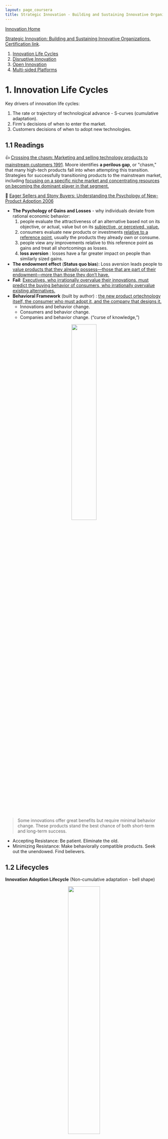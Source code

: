 ```yaml
---
layout: page_coursera
title: Strategic Innovation - Building and Sustaining Innovative Organizations
---
```


[Innovation Home](../00index)


[Strategic Innovation: Building and Sustaining Innovative Organizations](https://www.coursera.org/learn/strategic-innovation-building-and-sustaining-innovative-organizations/home/week/1), [Certification link](https://www.coursera.org/account/accomplishments/verify/TXC91BBJMTM3).
1. [Innovation Life Cycles](#l1)
2. [Disruptive Innovation](#l2)
3. [Open Innovation](#l3)
4. [Multi-sided Platforms](#l4)

<a name="l1"></a>
# 1. Innovation Life Cycles

Key drivers of innovation life cycles:
1. The rate or trajectory of technological advance - S-curves (cumulative adaptation).
2. Firm's decisions of when to enter the market.
3. Customers decisions of when to adopt new technologies.


## 1.1 Readings

👍 [Crossing the chasm: Marketing and selling technology products to mainstream customers 1991](http://soloway.pbworks.com/w/file/fetch/46715502/Crossing-The-Chasm.pdf). Moore identifies **a perilous gap**, or "chasm," that many high-tech products fall into when attempting this transition. Strategies for successfully transitioning products to the mainstream market, including <u>focusing on a specific niche market and concentrating resources on becoming the dominant player in that segment.</u>

👑 [Eager Sellers and Stony Buyers: Understanding the Psychology of New-Product Adoption 2006](https://hbr.org/2006/06/eager-sellers-and-stony-buyers-understanding-the-psychology-of-new-product-adoption)
* **The Psychology of Gains and Losses** - why individuals deviate from rational economic behavior:
  1. people evaluate the attractiveness of an alternative based not on its objective, or actual, value but on its <u>subjective, or perceived, value.</u>
  2. consumers evaluate new products or investments <u>relative to a reference point</u>, usually the products they already own or consume.
  3. people view any improvements relative to this reference point as gains and treat all shortcomings as losses.
  4. **loss aversion** : losses have a far greater impact on people than similarly sized gains.
* **The endowment effect** (**Status quo bias**): Loss aversion leads people to <u>value products that they already possess—those that are part of their endowment—more than those they don’t have.</u>
* **Fail**: <u>Executives, who irrationally overvalue their innovations, must predict the buying behavior of consumers, who irrationally overvalue existing alternatives.</u>
* **Behavioral Framework** (built by author) : <u>the new product ortechnology itself, the consumer who must adopt it, and the company that designs it.</u>
  * Innovations and behavior change.
  * Consumers and behavior change.
  * Companies and behavior change. (“curse of knowledge,”)

<div align="center">    
<img src="https://hbr.org/resources/images/article_assets/hbr/0606/R0606F_B.gif" width="40%"/>
</div>

> Some innovations offer great benefits but require minimal
behavior change. These products stand the best chance of both
short-term and long-term success.

* Accepting Resistance: Be patient. Eliminate the old.
* Minimizing Resistance: Make behaviorally compatible products. Seek out the unendowed. Find believers.

## 1.2 Lifecycles

**Innovation Adoption Lifecycle** (Non-cumulative adaptation - bell shape)
<div align="center">    
<img src="/assets/img/company/ada_cyc.jpg" width="45%"/>
</div>

**Diffusion of firms**: <u>firm takeoff and sales takeoff points</u>. Firm takeoff usually come before sales takeoff.

<div align="center">    
<img src="/assets/img/company/EifiFMlX0AE_dOf.jpg" width="60%"/>
</div>

**Product life cycle** ([Reading](https://www.twi-global.com/technical-knowledge/faqs/what-is-a-product-life-cycle)), takeoff point as the sales takeoff.

<div align="center">    
<img src="https://www.twi-global.com/CachedImage.axd?ImageName=Product-Life-Cycle-Diagram.jpg&ImageWidth=800&ImageHeight=611&ImageVersionID=107543&ImageModified=20210621110712" width="45%"/>
</div>

## 1.3 Types of Innovations

* Process
* Incremental
* Radical
* Disruptive (initial bad, gradually getting better )
* Business Model

## 1.4 Crossing Over from Niche Markets to Mass-Market Dominance

* Early market, MVP (~alpha/beta product) is OK.
* Find a niche. <u>NEED A PERFECT PRODUCT</u>. Companies need to identify a **beachhead segment** and develop a perfect product for that segment.
* (To Mass-Market) Generate volumes and harness cost advantages so as to develop reliable products.

## 1.5 [Prospect Theory](https://www.investopedia.com/terms/p/prospecttheory.asp): Minimizing Losses and Maximizing Gains

<div align="center">    
<img src="https://sketchplanations.com/_next/image?url=https%3A%2F%2Fimages.prismic.io%2Fsketchplanations%2Fa91c962d-ad54-4295-b3fb-355c79299068_118976026701.jpg%3Fauto%3Dcompress%2Cformat&w=750&q=75" width="45%"/>
</div>

<a name="l2"></a>
# 2. Disruptive Innovation

How innovating entrants can disrupt industry leaders

## 2.1 Readings

[Match Your Innovation Strategy to Your Innovation Ecosystem 2006](https://hbr.org/2006/04/match-your-innovation-strategy-to-your-innovation-ecosystem)
> When they work, ecosystems allow firms to create value that no single firm could create alone.

* Innovation ecosystems are characterized by three fundamental types of risk:
  1. initiative risks, or the familiar uncertainties of managing a project.
  2. interdependence risks, or the <u>uncertainties of coordinating with complementary innovators</u>.
    * different partners should be able to satisfy their commitments within a specific time frame.
    * other ecosystem actors had to develop their own distinct innovations.
  3. integration risks, or the uncertainties presented by the adoption process across the value chain.
    * Innovation adopt it to old value chain before it can reach volume sales.
* Target Markets and Ecosystem Risk
* <u>Strategy in Ecosystems</u>:
  1. Where to compete.
  2. When to compete.
  3. How to compete.

## 2.2 Demand-Side Disruption

《The innovator's dilemma》, 《The disruption dilemma》.

<div align="center">    
<img src="https://innovationmanagement.se/wp-content/uploads/2017/05/dilemma-400x174.png" width="55%"/>
</div>

* What makes a disruption a disruption is not the original starting point, but how the trajectory improves over time.
* Two types:
  * The low-end disruptor, targeting the underserved segments by offering a lower quality product at that point in time.
  * The new to the market disruption, they come in with a totally different package of attributes and catered to the non-served market.

Prescriptions for Incumbents for Assessing Disruptions. Elements : Leadership & Vision, Resources, Processes, Culture, Structure.

**Creating** a Disruptive Innovation.
* Three elements together : <u>technology, business model,  ecosystem -  simplifying technology paired with a business model that is then embedded in a viable ecosystem.</u>.
* Opportunities can be discovered through three dimensions : <u>Time, Skill, Accessibility</u>.

<a name="l3"></a>
# 3. Open Innovation

* pursue an “open” strategy by seeking new ideas and technologies outside the firm.
* different mechanisms that enable firms to capture value from innovations, including the importance of patents and specialized assets and capabilities in providing a competitive advantage.
* when innovators should forward integrate to compete with other firms in product markets and when they should license their innovations to other firms in technology markets.

## 3.1 Readings

[The Era of Open Innovation 2003](https://sloanreview.mit.edu/article/the-era-of-open-innovation/)

[Markets for Technology and their Implications for Corporate Strategy Get access Arrow 2001](https://academic.oup.com/icc/article-abstract/10/2/419/678614?redirectedFrom=fulltext)

## 3.2 Open Innovations

Open innovation is **creating value** by focusing on internal and external ideas from various stakeholders and using different pathways to the market including licensing, acquisition, and launching using company channels. (e.g. [InnoCentive](https://www.wazokucrowd.com/) & [NineSigma](https://www.ninesigma.com/), to open the world)

👑 **Crowd sourcing**

<div align="center"><pre class="mermaid">
block-beta
columns 3
CW["Crowd Wisdom"] CV["Crowd Voting"] CL["Crowd Labor"]
CC["Crowd Contests"]:2 CF["Crowd Funding"]
CCC["Crowd Content"]:3
</pre></div>

* <u>Crowd Content</u>: through collaborative communities. (e.g. Wikipedia)
* <u>Crowd Contests</u>: sponsor post the problem, and the crowd response. (e.g. [TopCoder](https://www.topcoder.com/))
* <u>Crowd Funding</u> (众酬) : tends to democratize opportunities and access to deserving cases that might not otherwise have a chance. (e.g. [KickStarter](https://www.kickstarter.com/))
* <u>Crowd Labor</u> (外包): matching buyers and sellers of matching skills (short term). (e.g. [Amazon Mechanical Turk](https://www.mturk.com/), [Upwork](https://www.upwork.com/))
* <u>Crowd Voting</u> is valuable to gauge interst and excitement. It can be used to generate engagement. (e.g. Google, Youtube Like, American Idol)
* <u>Crowd Wisdom</u> : crowd to generate insight (e.g. Intrade, Befair, Iowa Electronic Markets, Inkling markets, Corwdcast, Prokons)
  1. Diversity of opinions. Private information.
  2. Independence.
  3. Decentralization. Local knowledge.
  4. Aggregation.

<a name="l4"></a>
# 4. Multi-sided Platforms

Platforms enable firms to both create and capture value by bringing together sellers and buyers and controlling the transactions between them.

value chain and platform businesses

## 4.1 Readings

[Networks and positive feedback: How to exploit network effects 1998](https://www.hbsp.harvard.edu/product/2578BC-PDF-ENG)

[Strategic Decisions for Multisided Platforms 2013](https://sloanreview.mit.edu/article/strategic-decisions-for-multisided-platforms/):
1. **Definition of Multisided Platforms (MSPs)**: MSPs are technologies, products, or services that primarily create value by enabling direct interactions between two or more customer or participant groups. (eBay, Facebook, Airbnb, Uber, Apple's iOS, Google's Android operating system)
2. **Value of MSPs**: reducing search costs or transaction costs (or both) for participants. As a result, MSPs often hold a privileged position in their respective industries, with most other industry participants revolving around and depending on MSPs in important ways.
3. **Characteristics of MSPs**: (1) each group of participants (a "side") is a customer of the MSP in some meaningful way, and (2) the MSP enables direct interaction between the sides.
4. **Strategic Decisions**: (1) the number of sides to bring on board; (2) design; (3) pricing structures; and (4) governance rules.
5. **Network Effects**: The article also discusses the network effects that MSPs may exhibit, including one-sided network effects and cross-side network effects.

## 4.2 The Strategic Logic

The strategic logic involves transitioning from a traditional pipeline business model, which focuses on linear value chains, to <u>a platform model that connects multiple consumer groups, enhancing efficiency and creating network effects.</u>

The pipeline business model creates value by <u>controlling a linear series of activities wherein inputs at one end of the chain undergo a series of sequential steps that transform them into a finished product</u>. A platform model can be defined as intermediaries that connect two or more distinct groups of users and facilitate their interaction.

## 4.3 Network Effects
<p></p>
* Network effects occur when the value of a product increases as more people use it.
* Double Jeopardy Effect: Larger brands benefit from higher loyalty rates due to their popularity, as customers of smaller brands are often aware of and likely to switch to larger brands.
* The Internet enhances network effects (both Direct and Indirect effects).

## 4.4 Multi-sided Markets
<p></p>
* Competitive Limits
  * When larger competitors enter the market, it can become challenging to compete effectively. Recognizing this reality is crucial for strategic planning.
  * It may be more beneficial to focus on harvesting your existing business rather than trying to compete directly with these larger entities.
* Exploring New Growth Opportunities
  * While managing your current business, it's essential to explore potential new avenues for growth. This proactive approach can lead to discovering innovative strategies.
  * Diversifying your efforts can help mitigate risks associated with relying solely on your existing business model.
* Strategic Adaptation
  * Adapting your strategy in response to market changes is vital for long-term sustainability. This may involve reevaluating your business goals and objectives.
  * Embracing innovation and being open to change can position your organization for future success.

Develop **content - user** to build critical mass chicken-egg problem : **《Matchmakers - The new economics of multisided platform》**
* ZigZag strategy : pushing participation simultaneously till both side reach critical mass (ebay, YouTube).
* Two-Step strategy : pushing participation on one side first (allow the company to achieve critical mass) and then fostering the other side of the platform
  * video game industry - provider first; newspapers - develop content first.
* Mixed strategy : pursuing zig zag first and then a two-step strategy (YouTube).

Pricing strategy. Ecosystem governance.

**Contemporary Business Models in the Era of Digitization:**
* **Platform Business Models**
  * Platform businesses leverage network effects, leading to increasing returns to scale, but they face complex pricing challenges due to costs and revenues on both sides of the platform.
  * Successful platforms often need to subsidize one side to generate revenue from the other, making pricing strategies intricate.
* **Long-Tail Business Models**
  * The long-tail model shifts focus from a few blockbuster products to a vast array of **niche items**, which can be profitable due to the infinite shelf space available online.
  * Online retailers can stock a significantly larger variety of products, leading to substantial sales from niche items that traditional brick-and-mortar stores cannot accommodate.
* **Crowd-Sourced Models** utilize the collective intelligence of the **crowd**, exemplified by platforms like Kickstarter and InnoCentive, enabling innovative solutions and funding opportunities.
* **Bundled Models** combine multiple products or services into a single offering, benefiting sellers by simplifying pricing and reducing marketing costs while catering to diverse consumer preferences. (Microsoft, Newspaper)
